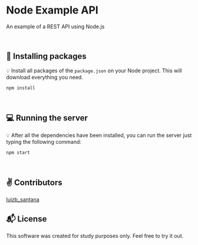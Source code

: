 # Node Example API
An example of a REST API using Node.js

<br>

## :floppy_disk: Installing packages

:bulb: Install all packages of the `package.json` on your Node project. This will download everything you need.

```
npm install
```

<br>

## :computer: Running the server

:bulb: After all the dependencies have been installed, you can run the server just typing the following command:

```
npm start
```

<br>

## :v: Contributors

[luizb_santana](https://twitter.com/luizb_santana)

## :mailbox_with_mail: License

This software was created for study purposes only. Feel free to try it out.
